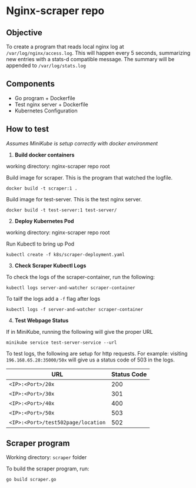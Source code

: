 # Nginx-scraper repo


## Objective
To create a program that reads local nginx log at `/var/log/nginx/access.log`. This will happen every 5 seconds, summarizing new entries with a stats-d compatible message. The summary will be appended to `/var/log/stats.log`


## Components
* Go program + Dockerfile
* Test nginx server + Dockerfile
* Kubernetes Configuration

## How to test

*Assumes MiniKube is setup correctly with docker environment*

1. **Build docker containers**

  working directory: nginx-scraper repo root

  Build image for scraper. This is the program that watched the logfile.
  ```
  docker build -t scraper:1 .
  ```

  Build image for test-server. This is the test nginx server.
  ```
  docker build -t test-server:1 test-server/
  ```

2. **Deploy Kubernetes Pod**

  working directory: nginx-scraper repo root

  Run Kubectl to bring up Pod

  ```
  kubectl create -f k8s/scraper-deployment.yaml
  ```
3. **Check Scraper Kubectl Logs**

  To check the logs of the scraper-container, run the following:
  ```
  kubectl logs server-and-watcher scraper-container
  ```

  To tailf the logs add a `-f` flag after logs
  ```
  kubectl logs -f server-and-watcher scraper-container
  ```

4. **Test Webpage Status**

  If in MiniKube, running the following will give the proper URL
  ```
  minikube service test-server-service --url
  ```

  To test logs, the following are setup for http requests. For example: visiting `196.168.65.28:35000/50x` will give us a status code of 503 in the logs.

  | URL | Status Code |
  | --- | --- |
  | `<IP>:<Port>/20x` | 200 |
  | `<IP>:<Port>/30x` | 301 |
  | `<IP>:<Port>/40x` | 400 |
  | `<IP>:<Port>/50x` | 503 |
  | `<IP>:<Port>/test502page/location` | 502 |

## Scraper program

Working directory: `scraper` folder

To build the scraper program, run:
```
go build scraper.go
```

